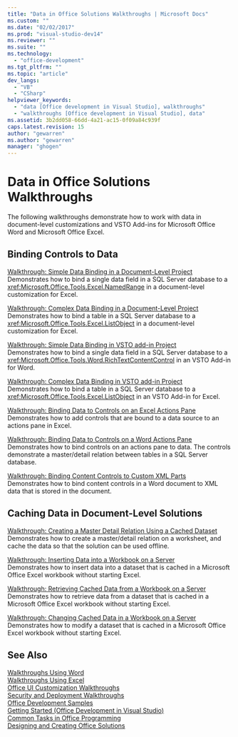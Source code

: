 ```yaml
---
title: "Data in Office Solutions Walkthroughs | Microsoft Docs"
ms.custom: ""
ms.date: "02/02/2017"
ms.prod: "visual-studio-dev14"
ms.reviewer: ""
ms.suite: ""
ms.technology: 
  - "office-development"
ms.tgt_pltfrm: ""
ms.topic: "article"
dev_langs: 
  - "VB"
  - "CSharp"
helpviewer_keywords: 
  - "data [Office development in Visual Studio], walkthroughs"
  - "walkthroughs [Office development in Visual Studio], data"
ms.assetid: 3b2dd058-66dd-4a21-ac15-0f09a84c939f
caps.latest.revision: 15
author: "gewarren"
ms.author: "gewarren"
manager: "ghogen"
---
```

# Data in Office Solutions Walkthroughs
  The following walkthroughs demonstrate how to work with data in document-level customizations and VSTO Add-ins for Microsoft Office Word and Microsoft Office Excel.  
  
## Binding Controls to Data  
 [Walkthrough: Simple Data Binding in a Document-Level Project](../vsto/walkthrough-simple-data-binding-in-a-document-level-project.md)  
 Demonstrates how to bind a single data field in a SQL Server database to a <xref:Microsoft.Office.Tools.Excel.NamedRange> in a document-level customization for Excel.  
  
 [Walkthrough: Complex Data Binding in a Document-Level Project](../vsto/walkthrough-complex-data-binding-in-a-document-level-project.md)  
 Demonstrates how to bind a table in a SQL Server database to a <xref:Microsoft.Office.Tools.Excel.ListObject> in a document-level customization for Excel.  
  
 [Walkthrough: Simple Data Binding in VSTO add-in Project](../vsto/walkthrough-simple-data-binding-in-vsto-add-in-project.md)  
 Demonstrates how to bind a single data field in a SQL Server database to a <xref:Microsoft.Office.Tools.Word.RichTextContentControl> in an VSTO Add-in for Word.  
  
 [Walkthrough: Complex Data Binding in VSTO add-in Project](../vsto/walkthrough-complex-data-binding-in-vsto-add-in-project.md)  
 Demonstrates how to bind a table in a SQL Server database to a <xref:Microsoft.Office.Tools.Excel.ListObject> in an VSTO Add-in for Excel.  
  
 [Walkthrough: Binding Data to Controls on an Excel Actions Pane](../vsto/walkthrough-binding-data-to-controls-on-an-excel-actions-pane.md)  
 Demonstrates how to add controls that are bound to a data source to an actions pane in Excel.  
  
 [Walkthrough: Binding Data to Controls on a Word Actions Pane](../vsto/walkthrough-binding-data-to-controls-on-a-word-actions-pane.md)  
 Demonstrates how to bind controls on an actions pane to data. The controls demonstrate a master/detail relation between tables in a SQL Server database.  
  
 [Walkthrough: Binding Content Controls to Custom XML Parts](../vsto/walkthrough-binding-content-controls-to-custom-xml-parts.md)  
 Demonstrates how to bind content controls in a Word document to XML data that is stored in the document.  
  
## Caching Data in Document-Level Solutions  
 [Walkthrough: Creating a Master Detail Relation Using a Cached Dataset](../vsto/walkthrough-creating-a-master-detail-relation-using-a-cached-dataset.md)  
 Demonstrates how to create a master/detail relation on a worksheet, and cache the data so that the solution can be used offline.  
  
 [Walkthrough: Inserting Data into a Workbook on a Server](../vsto/walkthrough-inserting-data-into-a-workbook-on-a-server.md)  
 Demonstrates how to insert data into a dataset that is cached in a Microsoft Office Excel workbook without starting Excel.  
  
 [Walkthrough: Retrieving Cached Data from a Workbook on a Server](../vsto/walkthrough-retrieving-cached-data-from-a-workbook-on-a-server.md)  
 Demonstrates how to retrieve data from a dataset that is cached in a Microsoft Office Excel workbook without starting Excel.  
  
 [Walkthrough: Changing Cached Data in a Workbook on a Server](../vsto/walkthrough-changing-cached-data-in-a-workbook-on-a-server.md)  
 Demonstrates how to modify a dataset that is cached in a Microsoft Office Excel workbook without starting Excel.  
  
## See Also  
 [Walkthroughs Using Word](../vsto/walkthroughs-using-word.md)   
 [Walkthroughs Using Excel](../vsto/walkthroughs-using-excel.md)   
 [Office UI Customization Walkthroughs](../vsto/office-ui-customization-walkthroughs.md)   
 [Security and Deployment Walkthroughs](../vsto/security-and-deployment-walkthroughs.md)   
 [Office Development Samples](../vsto/office-development-samples.md)   
 [Getting Started &#40;Office Development in Visual Studio&#41;](../vsto/getting-started-office-development-in-visual-studio.md)   
 [Common Tasks in Office Programming](../vsto/common-tasks-in-office-programming.md)   
 [Designing and Creating Office Solutions](../vsto/designing-and-creating-office-solutions.md)  
  
  